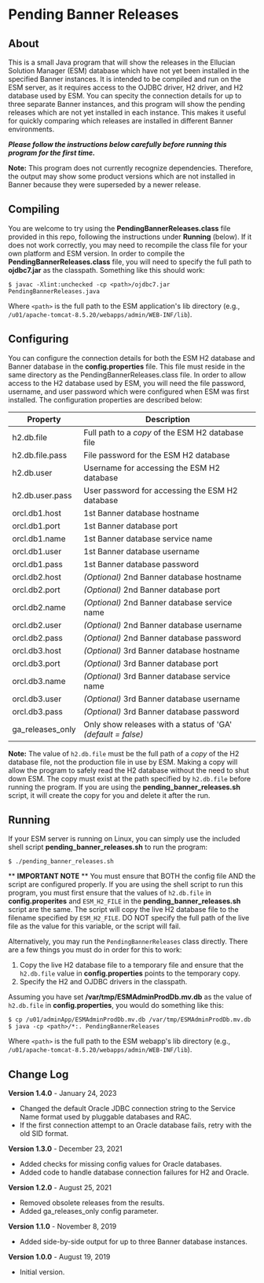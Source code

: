 # Pending Banner Releases

## About
This is a small Java program that will show the releases in the Ellucian Solution Manager (ESM) database which have not yet been installed in the specified Banner instances.  It is intended to be compiled and run on the ESM server, as it requires access to the OJDBC driver, H2 driver, and H2 database used by ESM.  You can specity the connection details for up to three separate Banner instances, and this program will show the pending releases which are not yet installed in each instance.  This makes it useful for quickly comparing which releases are installed in different Banner environments.

***Please follow the instructions below carefully before running this program for the first time.***

**Note:** This program does not currently recognize dependencies.  Therefore, the output may show some product versions which are not installed in Banner because they were superseded by a newer release.

## Compiling
You are welcome to try using the **PendingBannerReleases.class** file provided in this repo, following the instructions under **Running** (below).  If it does not work correctly, you may need to recompile the class file for your own platform and ESM version.  In order to compile the **PendingBannerReleases.class** file, you will need to specify the full path to **ojdbc7.jar** as the classpath.  Something like this should work:

```
$ javac -Xlint:unchecked -cp <path>/ojdbc7.jar PendingBannerReleases.java
```

Where `<path>` is the full path to the ESM application's lib directory (e.g., `/u01/apache-tomcat-8.5.20/webapps/admin/WEB-INF/lib`).

## Configuring
You can configure the connection details for both the ESM H2 database and Banner database in the **config.properties** file.  This file must reside in the same directory as the PendingBannerReleases.class file.  In order to allow access to the H2 database used by ESM, you will need the file password, username, and user password which were configured when ESM was first installed.  The configuration properties are described below:

| Property | Description |
| --- | --- |
| h2.db.file | Full path to a *copy* of the ESM H2 database file |
| h2.db.file.pass | File password for the ESM H2 database |
| h2.db.user | Username for accessing the ESM H2 database |
| h2.db.user.pass | User password for accessing the ESM H2 database |
| orcl.db1.host | 1st Banner database hostname |
| orcl.db1.port | 1st Banner database port |
| orcl.db1.name | 1st Banner database service name |
| orcl.db1.user | 1st Banner database username |
| orcl.db1.pass | 1st Banner database password |
| orcl.db2.host | *(Optional)* 2nd Banner database hostname |
| orcl.db2.port | *(Optional)* 2nd Banner database port |
| orcl.db2.name | *(Optional)* 2nd Banner database service name |
| orcl.db2.user | *(Optional)* 2nd Banner database username |
| orcl.db2.pass | *(Optional)* 2nd Banner database password |
| orcl.db3.host | *(Optional)* 3rd Banner database hostname |
| orcl.db3.port | *(Optional)* 3rd Banner database port |
| orcl.db3.name | *(Optional)* 3rd Banner database service name |
| orcl.db3.user | *(Optional)* 3rd Banner database username |
| orcl.db3.pass | *(Optional)* 3rd Banner database password |
| ga_releases_only | Only show releases with a status of 'GA' *(default = false)* |

**Note:** The value of `h2.db.file` must be the full path of a *copy* of the H2 database file, not the production file in use by ESM.  Making a copy will allow the program to safely read the H2 database without the need to shut down ESM.  The copy must exist at the path specified by `h2.db.file` before running the program.  If you are using the **pending_banner_releases.sh** script, it will create the copy for you and delete it after the run.

## Running
If your ESM server is running on Linux, you can simply use the included shell script **pending_banner_releases.sh** to run the program:

```
$ ./pending_banner_releases.sh
```

** **IMPORTANT NOTE** ** You must ensure that BOTH the config file AND the script are configured properly.  If you are using the shell script to run this program, you must first ensure that the values of `h2.db.file` in **config.properites** and `ESM_H2_FILE` in the **pending_banner_releases.sh** script are the same.  The script will copy the live H2 database file to the filename specified by `ESM_H2_FILE`.  DO NOT specify the full path of the live file as the value for this variable, or the script will fail.

Alternatively, you may run the `PendingBannerReleases` class directly.  There are a few things you must do in order for this to work:

1. Copy the live H2 database file to a temporary file and ensure that the `h2.db.file` value in **config.properties** points to the temporary copy.
2. Specify the H2 and OJDBC drivers in the classpath.

Assuming you have set **/var/tmp/ESMAdminProdDb.mv.db** as the value of `h2.db.file` in **config.properties**, you would do something like this:

```
$ cp /u01/adminApp/ESMAdminProdDb.mv.db /var/tmp/ESMAdminProdDb.mv.db
$ java -cp <path>/*:. PendingBannerReleases
```

Where `<path>` is the full path to the ESM webapp's lib directory (e.g., `/u01/apache-tomcat-8.5.20/webapps/admin/WEB-INF/lib`).

## Change Log
**Version 1.4.0** - January 24, 2023
* Changed the default Oracle JDBC connection string to the Service Name format used by pluggable databases and RAC.
* If the first connection attempt to an Oracle database fails, retry with the old SID format.

**Version 1.3.0** - December 23, 2021
* Added checks for missing config values for Oracle databases.
* Added code to handle database connection failures for H2 and Oracle.

**Version 1.2.0** - August 25, 2021
* Removed obsolete releases from the results.
* Added ga_releases_only config parameter.

**Version 1.1.0** - November 8, 2019
* Added side-by-side output for up to three Banner database instances.

**Version 1.0.0** - August 19, 2019
* Initial version.
